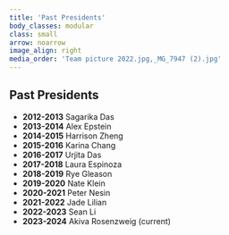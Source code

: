 ```yaml
---
title: 'Past Presidents'
body_classes: modular
class: small
arrow: noarrow
image_align: right
media_order: 'Team picture 2022.jpg,_MG_7947 (2).jpg'
---
```


## Past Presidents
* **2012-2013** Sagarika Das
* **2013-2014** Alex Epstein
* **2014-2015** Harrison Zheng
* **2015-2016** Karina Chang 
* **2016-2017** Urjita Das
* **2017-2018** Laura Espinoza
* **2018-2019** Rye Gleason
* **2019-2020** Nate Klein
* **2020-2021** Peter Nesin
* **2021-2022** Jade Lilian
* **2022-2023** Sean Li
* **2023-2024** Akiva Rosenzweig (current)